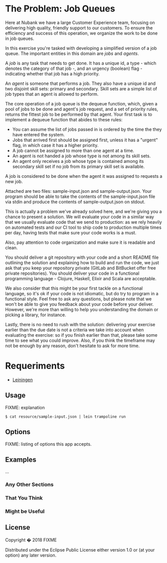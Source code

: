 # The Problem: Job Queues


Here at Nubank we have a large Customer Experience team, focusing on delivering high quality, friendly support to our
customers. To ensure the efficiency and success of this operation, we organize the work to be done in job queues.

In this exercise you're tasked with developing a simplified version of a job queue. The important entities in this
domain are *jobs* and *agents*.

A *job* is any task that needs to get done. It has a unique id, a type - which denotes the category of that job -, and
an urgency (boolean) flag - indicating whether that job has a high priority.

An *agent* is someone that performs a job. They also have a unique id and two disjoint skill sets: primary and
secondary. Skill sets are a simple list of job types that an agent is allowed to perform.

The core operation of a job queue is the dequeue function, which, given a pool of jobs to be done and agent's job
request, and a set of priority rules, returns the fittest job to be performed by that agent. Your first task is to
implement a dequeue function that abides to these rules:

- You can assume the list of jobs passed in is ordered by the time the they have entered the system.
- Jobs that arrived first should be assigned first, unless it has a "urgent" flag, in which case it has a higher
  priority.
- A job cannot be assigned to more than one agent at a time.
- An agent is not handed a job whose type is not among its skill sets.
- An agent only receives a job whose type is contained among its secondary skill set if no job from its primary
  skill set is available.

A job is considered to be done when the agent it was assigned to requests a new job.

Attached are two files: sample-input.json and sample-output.json. Your program should be able to take the
contents of the sample-input.json file via stdin and produce the contents of sample-output.json on stdout.

This is actually a problem we've already solved here, and we're giving you a chance to present a solution. We will
evaluate your code in a similar way that we usually evaluate code that we send to production: as we rely heavily on
automated tests and our CI tool to ship code to production multiple times per day, having tests that make sure your code
works is a must.

Also, pay attention to code organization and make sure it is readable and clean.

You should deliver a git repository with your code and a short README file outlining the solution and explaining how to
build and run the code, we just ask that you keep your repository private (GitLab and BitBucket offer free private
repositories). You should deliver your code in a functional programming language - Clojure, Haskell, Elixir and Scala
are acceptable.

We also consider that this might be your first tackle on a functional language, so it's ok if your code is not
idiomatic, but do try to program in a functional style. Feel free to ask any questions, but please note that we won't be
able to give you feedback about your code before your deliver. However, we're more than willing to help you
understanding the domain or picking a library, for instance.

Lastly, there is no need to rush with the solution: delivering your exercise earlier than the due date is not a criteria
we take into account when evaluating the exercise: so if you finish earlier than that, please take some time to see what
you could improve. Also, if you think the timeframe may not be enough by any reason, don't hesitate to ask for more
time.

# Requeriments
* [Leiningen](https://leiningen.org)

## Usage

FIXME: explanation

    $ cat resource/sample-input.json | lein trampoline run

## Options

FIXME: listing of options this app accepts.

## Examples

...


### Any Other Sections
### That You Think
### Might be Useful

## License

Copyright � 2018 FIXME

Distributed under the Eclipse Public License either version 1.0 or (at
your option) any later version.
